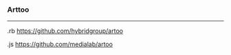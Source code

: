### Arttoo
---
.rb
https://github.com/hybridgroup/artoo

.js
https://github.com/medialab/artoo

```
```

```
```

```
```

